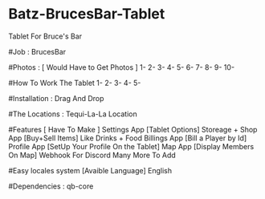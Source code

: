 # Batz-BrucesBar-Tablet
Tablet For Bruce's Bar

#Job : BrucesBar

#Photos : [ Would Have to Get Photos ]
1-
2-
3-
4-
5-
6-
7-
8-
9-
10-

#How To Work The Tablet
1-
2-
3-
4-
5-

#Installation :
Drag And Drop

#The Locations :
Tequi-La-La Location

#Features [ Have To Make ]
Settings App [Tablet Options]
Storeage + Shop App [Buy+Sell Items] Like Drinks + Food
Billings App [Bill a Player by Id] 
Profile App [SetUp Your Profile On the Tablet]
Map App [Display Members On Map]
Webhook For Discord
Many More To Add

#Easy locales system [Avaible Language]
English

#Dependencies :
qb-core
